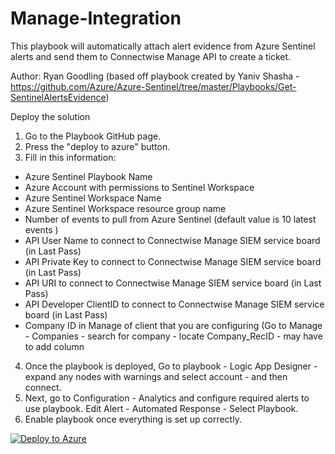 # Manage-Integration

This playbook will automatically attach alert evidence from Azure Sentinel alerts and send them to Connectwise Manage API to create a ticket.


Author: Ryan Goodling (based off playbook created by Yaniv Shasha - https://github.com/Azure/Azure-Sentinel/tree/master/Playbooks/Get-SentinelAlertsEvidence)

Deploy the solution
1. Go to the Playbook GitHub page.<br>
2. Press the "deploy to azure" button.<br>
3. Fill in this information:<br>
- Azure Sentinel Playbook Name<br>
- Azure Account with permissions to Sentinel Workspace<br>
- Azure Sentinel Workspace Name<br>
- Azure Sentinel Workspace resource group name<br>
- Number of events to pull from Azure Sentinel (default value is 10 latest events )<br>
- API User Name to connect to Connectwise Manage SIEM service board (in Last Pass)<br>
- API Private Key to connect to Connectwise Manage SIEM service board (in Last Pass)<br>
- API URI to connect to Connectwise Manage SIEM service board (in Last Pass)<br>
- API Developer ClientID to connect to Connectwise Manage SIEM service board (in Last Pass)<br>
- Company ID in Manage of client that you are configuring (Go to Manage - Companies - search for company - locate Company_RecID - may have to add column<br>

4.	Once the playbook is deployed, Go to playbook - Logic App Designer - expand any nodes with warnings and select account - and then connect.<br>
5.	Next, go to Configuration - Analytics and configure required alerts to use playbook. Edit Alert - Automated Response - Select Playbook.<br>
6.  Enable playbook once everything is set up correctly.

[![Deploy to Azure](https://aka.ms/deploytoazurebutton)](https://portal.azure.com/#create/Microsoft.Template/uri/https%3A%2F%2Fraw.githubusercontent.com%2FEpsilonSupport%2FAzure-Sentinel%2Fmaster%2FPlaybooks%2FManage-Integration%2FAzureDeploy-ManageIntegration.json)